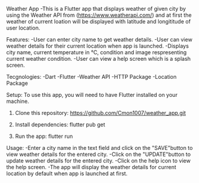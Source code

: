 Weather App
-This is a Flutter app that displays weather of given city by using the Weather API from (https://www.weatherapi.com/) and at first the weather of current loation will be displayed with latitude and longititude of user location.

Features:
-User can enter city name to get weather details.
-User can view weather details for their current location when app is launched.
-Displays city name, current temperature in °C, condition and image respresenting current weather condition.
-User can view a help screen which is a splash screen.

Tecgnologies:
-Dart
-Flutter
-Weather API
-HTTP Package
-Location Package

Setup:
To use this app, you will need to have Flutter installed on your machine.
1. Clone this repository:
https://github.com/Cmon1007/weather_app.git

2. Install dependencies:
flutter pub get

3. Run the app:
flutter run

Usage:
-Enter a city name in the text field and click on the "SAVE"button to view weather details for the entered city.
-Click on the "UPDATE"button to update weather details for the entered city.
-Click on the help icon to view the help screen.
-The app will display the weather details for current location by default when app is launched at first.
